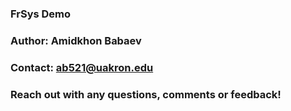 ### FrSys Demo
### Author: Amidkhon Babaev 
### Contact: ab521@uakron.edu
### Reach out with any questions, comments or feedback!
